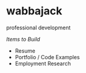 # wabbajack
professional development


*Items to Build*

- Resume
- Portfolio / Code Examples
- Employment Research
